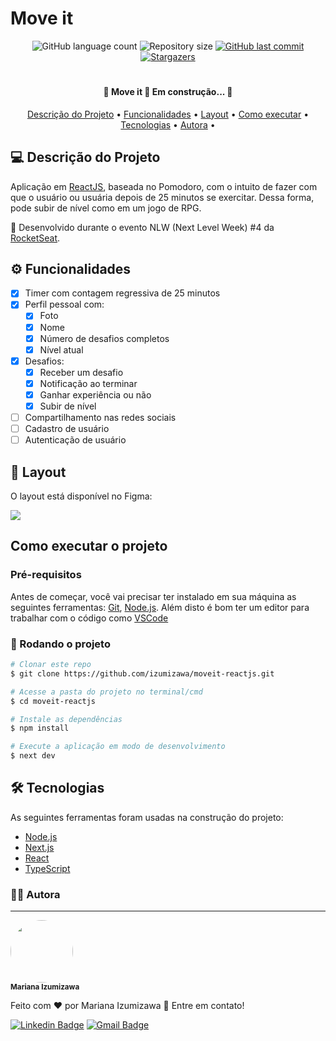 # Move it

<p align="center">
  <img alt="GitHub language count" src="https://img.shields.io/github/languages/count/izumizawa/moveit-reactjs?color=%2304D361">
  <img alt="Repository size" src="https://img.shields.io/github/repo-size/izumizawa/moveit-reactjs">
  <a href="https://github.com/izumizawa/moveit-reactjs/commits/master">
  <img alt="GitHub last commit" src="https://img.shields.io/github/last-commit/izumizawa/moveit-reactjs">
  </a>
  <a href="https://github.com/izumizawa/moveit-reactjs/stargazers">
  <img alt="Stargazers" src="https://img.shields.io/github/stars/izumizawa/moveit-reactjs?style=social">
  </a>

#

<h4 align="center"> 
 🚧 Move it 🚀 Em construção... 🚧
</h4>
<p align="center">
 <a href="#-descrição-do-projeto">Descrição do Projeto</a> •
 <a href="#-funcionalidades">Funcionalidades</a> •
 <a href="#-layout">Layout</a> • 
 <a href="#-como-executar-o-projeto">Como executar</a> • 
 <a href="#-tecnologias">Tecnologias</a> •  
 <a href="#-autora">Autora</a> • 
</p>

## 💻 Descrição do Projeto

Aplicação em [ReactJS](https://pt-br.reactjs.org/), baseada no Pomodoro, com o intuito de fazer com que o usuário ou usuária depois de 25 minutos se exercitar. Dessa forma, pode subir de nível como em um jogo de RPG.

🚀 Desenvolvido durante o evento NLW (Next Level Week) #4 da [RocketSeat](https://rocketseat.com.br/).

## ⚙️ Funcionalidades

- [x] Timer com contagem regressiva de 25 minutos
- [x] Perfil pessoal com:
  - [x] Foto
  - [x] Nome
  - [x] Número de desafios completos
  - [x] Nível atual
- [x] Desafios:
  - [x] Receber um desafio
  - [x] Notificação ao terminar
  - [x] Ganhar experiência ou não
  - [x] Subir de nível
- [ ] Compartilhamento nas redes sociais
- [ ] Cadastro de usuário
- [ ] Autenticação de usuário

## 🎨 Layout

O layout está disponível no Figma:

<a href="https://www.figma.com/file/ge20pu3ofMOKoliUyKx1Nl/Move.it-1.0/duplicate">
  <img src="https://img.shields.io/badge/Acessar%20Layout%20-Figma-%2304D361">
</a>

## Como executar o projeto

### Pré-requisitos

Antes de começar, você vai precisar ter instalado em sua máquina as seguintes ferramentas:
[Git](https://git-scm.com), [Node.js](https://nodejs.org/en/).
Além disto é bom ter um editor para trabalhar com o código como [VSCode](https://code.visualstudio.com/)

### 🚀 Rodando o projeto

```bash
# Clonar este repo
$ git clone https://github.com/izumizawa/moveit-reactjs.git

# Acesse a pasta do projeto no terminal/cmd
$ cd moveit-reactjs

# Instale as dependências
$ npm install

# Execute a aplicação em modo de desenvolvimento
$ next dev
```

## 🛠 Tecnologias

As seguintes ferramentas foram usadas na construção do projeto:

- [Node.js](https://nodejs.org/en/)
- [Next.js](https://nextjs.org/)
- [React](https://pt-br.reactjs.org/)
- [TypeScript](https://www.typescriptlang.org/)

### 👩‍💻 Autora

---

 <img style="border-radius: 50%;" src="https://avatars.githubusercontent.com/u/42664943?s=460&u=28a509dc2b6f8a8a567808ae564222e3a30f3702&v" width="100px;" alt=""/>
 <br />
 <sub><b>Mariana Izumizawa</b></sub>

Feito com ❤️ por Mariana Izumizawa 👋 Entre em contato!

[![Linkedin Badge](https://img.shields.io/badge/-MarianaIzumizawa-blue?style=flat-square&logo=Linkedin&logoColor=white&link=https://www.linkedin.com/in/mariana-izumizawa/)](https://www.linkedin.com/in/mariana-izumizawa/)
[![Gmail Badge](https://img.shields.io/badge/-izumizawa4@gmail.com-c14438?style=flat-square&logo=Gmail&logoColor=white&link=mailto:izumizawa4@gmail.com)](mailto:izumizawa4@gmail.com)
